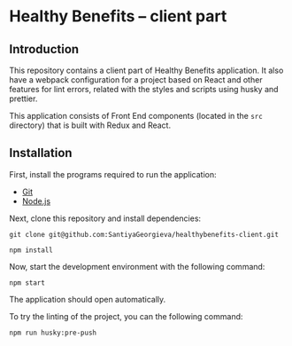 # Healthy Benefits – client part

## Introduction
This repository contains a client part of Healthy Benefits application. It also have a webpack configuration for a project based on React and other features for lint errors, related with the styles and scripts using husky and prettier.

 This application consists of Front End components (located in the `src` directory) that is built with Redux and React. 

## Installation
First, install the programs required to run the application:

- [Git](https://git-scm.com/book/en/v2/Getting-Started-Installing-Git)
- [Node.js](https://nodejs.org/en/download/)

 Next, clone this repository and install dependencies:

```
git clone git@github.com:SantiyaGeorgieva/healthybenefits-client.git
```

```
npm install
```
Now, start the development environment with the following command:

```
npm start
```

The application should open automatically.

To try the linting of the project, you can the following command:
```
npm run husky:pre-push
```
